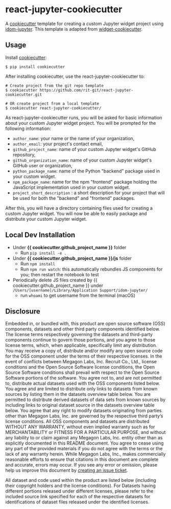 # react-jupyter-cookiecutter

A [cookiecutter](https://github.com/cookiecutter/cookiecutter) template for creating a custom Jupyter widget project using [idom-jupyter](https://github.com/idom-team/idom-jupyter). This template is adapted from [widget-cookiecutter](https://github.com/jupyter-widgets/widget-cookiecutter).

## Usage

Install [cookiecutter](https://github.com/cookiecutter/cookiecutter):

    $ pip install cookiecutter

After installing cookiecutter, use the react-jupyter-cookiecutter to:

    # Create project from the git repo template
    $ cookiecutter https://github.com/rit-git/react-jupyter-cookiecutter.git

    # OR create project from a local template
    $ cookiecutter react-jupyter-cookiecutter/

As react-jupyter-cookiecutter runs, you will be asked for basic information about your custom Jupyter widget project. You will be prompted for the following information:

- `author_name`: your name or the name of your organization,
- `author_email`: your project's contact email,
- `github_project_name`: name of your custom Jupyter widget's GitHub repository,
- `github_organization_name`: name of your custom Jupyter widget's GitHub user or organization,
- `python_package_name`: name of the Python "backend" package used in your custom widget.
- `npm_package_name`: name for the npm "frontend" package holding the JavaScript implementation used in your custom widget.
- `project_short_description` : a short description for your project that will be used for both the "backend" and "frontend" packages.

After this, you will have a directory containing files used for creating a custom Jupyter widget. You will now be able to easily package and distribute your custom Jupyter widget.

## Local Dev Installation

- Under **{{ cookiecutter.github_project_name }}** folder
  - Run `pip install -e .`
- Under **{{ cookiecutter.github_project_name }}/js** folder
  - Run `npm install`
  - Run `npm run watch`: this automatically rebundles JS components for you; then restart the notebook to test
- Periodically delete JS files created by {{ cookiecutter.github_project_name }} under `/Users/[username]/Library/Application Support/idom-jupyter/`
  - run `whoami` to get username from the terminal (macOS)
## Disclosure

Embedded in, or bundled with, this product are open source software (OSS) components, datasets and other third party components identified below. The license terms respectively governing the datasets and third-party components continue to govern those portions, and you agree to those license terms, which, when applicable, specifically limit any distribution. You may receive a copy of, distribute and/or modify any open source code for the OSS component under the terms of their respective licenses. In the event of conflicts between Megagon Labs, Inc. Recruit Co., Ltd., license conditions and the Open Source Software license conditions, the Open Source Software conditions shall prevail with respect to the Open Source Software portions of the software. You agree not to, and are not permitted to, distribute actual datasets used with the OSS components listed below. You agree and are limited to distribute only links to datasets from known sources by listing them in the datasets overview table below. You are permitted to distribute derived datasets of data sets from known sources by including links to original dataset source in the datasets overview table below. You agree that any right to modify datasets originating from parties other than Megagon Labs, Inc. are governed by the respective third party’s license conditions. All OSS components and datasets are distributed WITHOUT ANY WARRANTY, without even implied warranty such as for MERCHANTABILITY or FITNESS FOR A PARTICULAR PURPOSE, and without any liability to or claim against any Megagon Labs, Inc. entity other than as explicitly documented in this README document. You agree to cease using any part of the provided materials if you do not agree with the terms or the lack of any warranty herein. While Megagon Labs, Inc., makes commercially reasonable efforts to ensure that citations in this document are complete and accurate, errors may occur. If you see any error or omission, please help us improve this document by [creating an issue ticket](https://github.com/megagonlabs/react-jupyter-cookiecutter/issues/new).

All dataset and code used within the product are listed below (including their copyright holders and the license conditions). For Datasets having different portions released under different licenses, please refer to the included source link specified for each of the respective datasets for identifications of dataset files released under the identified licenses.
